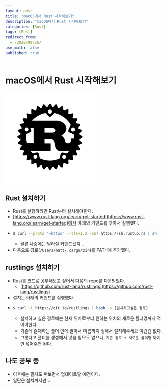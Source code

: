 ```yaml
---
layout: post
title: "macOS에서 Rust 시작해보기"
description: "macOS에서 Rust 시작해보기"
categories: [Rust]
tags: [Rust]
redirect_from:
  - /2020/09/26/
use_math: false
published: true
---
```


# macOS에서 Rust 시작해보기

<img src="/assets/images/posts/57/rust-logo-blk.svg">

## Rust 설치하기

- Rust를 실행하려면 Rust부터 설치해야한다.
- [https://www.rust-lang.org/learn/get-started](https://www.rust-lang.org/learn/get-started)에서 아래의 커맨드를 찾아서 실행했다.
- ```sh
  $ curl --proto '=https' --tlsv1.2 -sSf https://sh.rustup.rs | sh
  ```
  - 물론 나중에는 달라질 커맨드겠지...
- 다음으로 경로(`/Users/matt/.cargo/bin`)를 PATH에 추가했다.

## rustlings 설치하기

- Rust를 코드로 공부해보고 싶어서 다음의 repo를 다운받았다.
  - [https://github.com/rust-lang/rustlings](https://github.com/rust-lang/rustlings)
- 설치는 아래의 커맨드를 실행했다.
- ```sh
  $ curl -L https://git.io/rustlings | bash -s {설치하고싶은 경로}
  ```
  - 설치하고 싶은 경로에는 현재 위치로부터 원하는 위치의 새로운 폴더명까지 적어야한다.
  - 기존에 존재하는 폴더 안에 알아서 이름까지 정해서 설치해주세요 이런건 없다.
  - 그렇다고 폴더를 생성해서 넣을 필요도 없으니, `기존 경로 + 새로운 폴더명` 까지만 넣어주면 된다.

## 나도 공부 중

- 이후에는 필자도 써보면서 업데이트할 예정이다.
- 일단은 설치까지만...
